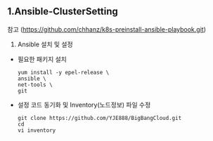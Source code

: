 ## 1.Ansible-ClusterSetting
참고 (https://github.com/chhanz/k8s-preinstall-ansible-playbook.git)

1) Ansible 설치 및 설정
- 필요한 패키지 설치
  ```
  yum install -y epel-release \
  ansible \
  net-tools \
  git
  ```
- 설정 코드 동기화 및 Inventory(노드정보) 파일 수정
  ```
  git clone https://github.com/YJE888/BigBangCloud.git
  cd 
  vi inventory
  ```
